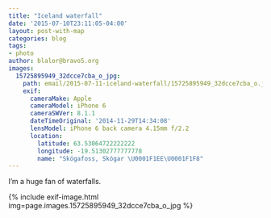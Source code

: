 ```yaml
---
title: "Iceland waterfall"
date: '2015-07-10T23:11:05-04:00'
layout: post-with-map
categories: blog
tags:
- photo
author: blalor@bravo5.org
images:
  15725895949_32dcce7cba_o_jpg:
    path: email/2015-07-11-iceland-waterfall/15725895949_32dcce7cba_o.jpg
    exif:
      cameraMake: Apple
      cameraModel: iPhone 6
      cameraSWVer: 8.1.1
      dateTimeOriginal: '2014-11-29T14:34:08'
      lensModel: iPhone 6 back camera 4.15mm f/2.2
      location:
        latitude: 63.53064722222222
        longitude: -19.51302777777778
        name: "Skógafoss, Skógar \U0001F1EE\U0001F1F8"
---
```


I’m a huge fan of waterfalls.

{% include exif-image.html img=page.images.15725895949_32dcce7cba_o_jpg %}
